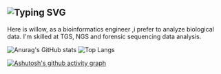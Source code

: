 ## ![Typing SVG](https://readme-typing-svg.demolab.com/?lines=Hi+there+👋;Here+is+willow+😄🎉🍾🎈)

Here is willow, as a bioinformatics engineer ,i prefer to analyze biological data. I'm skilled at TGS, NGS and forensic sequencing data analysis.

![Anurag's GitHub stats](https://github-readme-stats.vercel.app/api?username=willow2333)
![Top Langs](https://github-readme-stats.vercel.app/api/top-langs/?username=willow2333)



[![Ashutosh's github activity graph](https://github-readme-activity-graph.vercel.app/graph?username=willow2333&theme=github-light)](https://github.com/ashutosh00710/github-readme-activity-graph)


<!--
**willow2333/willow2333** is a ✨ _special_ ✨ repository because its `README.md` (this file) appears on your GitHub profile.

Here are some ideas to get you started:

- 🔭 I’m currently working on ...
- 🌱 I’m currently learning ...
- 👯 I’m looking to collaborate on ...
- 🤔 I’m looking for help with ...
- 💬 Ask me about ...
- 📫 How to reach me: ...
- 😄 Pronouns: ...
- ⚡ Fun fact: ...
-->
